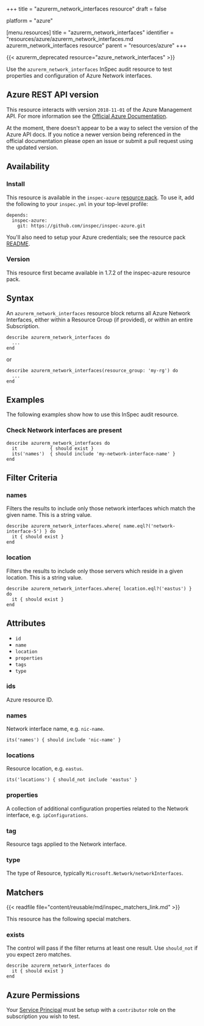 +++
title = "azurerm_network_interfaces resource"
draft = false

platform = "azure"

[menu.resources]
    title = "azurerm_network_interfaces"
    identifier = "resources/azure/azurerm_network_interfaces.md azurerm_network_interfaces resource"
    parent = "resources/azure"
+++

{{< azurerm_deprecated resource="azure_network_interfaces" >}}

Use the `azurerm_network_interfaces` InSpec audit resource to test properties and configuration of Azure Network interfaces.

## Azure REST API version

This resource interacts with version `2018-11-01` of the Azure Management API. For more
information see the [Official Azure Documentation](https://docs.microsoft.com/en-us/rest/api/virtualnetwork/network-interfaces-in-cloud-service).

At the moment, there doesn't appear to be a way to select the version of the
Azure API docs. If you notice a newer version being referenced in the official
documentation please open an issue or submit a pull request using the updated
version.

## Availability

### Install

This resource is available in the `inspec-azure` [resource
pack](/reference/glossary/#resource-pack). To use it, add the
following to your `inspec.yml` in your top-level profile:

    depends:
      inspec-azure:
        git: https://github.com/inspec/inspec-azure.git

You'll also need to setup your Azure credentials; see the resource pack
[README](https://github.com/inspec/inspec-azure#inspec-for-azure).

### Version

This resource first became available in 1.7.2 of the inspec-azure resource pack.

## Syntax

An `azurerm_network_interfaces` resource block returns all Azure Network Interfaces,
either within a Resource Group (if provided), or within an entire Subscription.

    describe azurerm_network_interfaces do
      ...
    end

or

    describe azurerm_network_interfaces(resource_group: 'my-rg') do
      ...
    end

## Examples

The following examples show how to use this InSpec audit resource.

### Check Network interfaces are present

    describe azurerm_network_interfaces do
      it            { should exist }
      its('names')  { should include 'my-network-interface-name' }
    end

## Filter Criteria

### names

Filters the results to include only those network interfaces which match the given name. This is a string value.

    describe azurerm_network_interfaces.where{ name.eql?('network-interface-5') } do
      it { should exist }
    end

### location

Filters the results to include only those servers which reside in a given location. This is a string value.

    describe azurerm_network_interfaces.where{ location.eql?('eastus') } do
      it { should exist }
    end

## Attributes

- `id`
- `name`
- `location`
- `properties`
- `tags`
- `type`

### ids

Azure resource ID.

### names

Network interface name, e.g. `nic-name`.

    its('names') { should include 'nic-name' }

### locations

Resource location, e.g. `eastus`.

    its('locations') { should_not include 'eastus' }

### properties

A collection of additional configuration properties related to the Network interface, e.g. `ipConfigurations`.

### tag

Resource tags applied to the Network interface.

### type

The type of Resource, typically `Microsoft.Network/networkInterfaces`.

## Matchers

{{< readfile file="content/reusable/md/inspec_matchers_link.md" >}}

This resource has the following special matchers.

### exists

The control will pass if the filter returns at least one result. Use
`should_not` if you expect zero matches.

    describe azurerm_network_interfaces do
      it { should exist }
    end

## Azure Permissions

Your [Service
Principal](https://docs.microsoft.com/en-us/azure/azure-resource-manager/resource-group-create-service-principal-portal)
must be setup with a `contributor` role on the subscription you wish to test.
